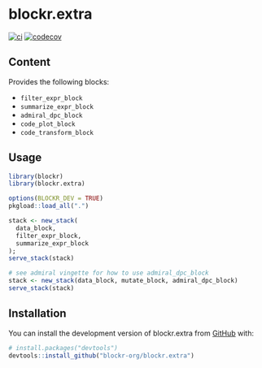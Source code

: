 
<!-- README.md is generated from README.Rmd. Please edit that file -->

# blockr.extra

<!-- badges: start -->

[![ci](https://github.com/blockr-org/blockr.extra/actions/workflows/ci.yml/badge.svg)](https://github.com/blockr-org/blockr.extra/actions/workflows/ci.yml)
[![codecov](https://codecov.io/github/blockr-org/blockr.extra/graph/badge.svg?token=9AO88LK8FJ)](https://codecov.io/github/blockr-org/blockr)
<!-- badges: end -->

## Content

Provides the following blocks:

  - `filter_expr_block`
  - `summarize_expr_block`
  - `admiral_dpc_block`
  - `code_plot_block`
  - `code_transform_block`

## Usage

``` r
library(blockr)
library(blockr.extra)

options(BLOCKR_DEV = TRUE)
pkgload::load_all(".")

stack <- new_stack(
  data_block,
  filter_expr_block,
  summarize_expr_block
);
serve_stack(stack)

# see admiral vingette for how to use admiral_dpc_block
stack <- new_stack(data_block, mutate_block, admiral_dpc_block)
serve_stack(stack)
```

## Installation

You can install the development version of blockr.extra from
[GitHub](https://github.com/) with:

``` r
# install.packages("devtools")
devtools::install_github("blockr-org/blockr.extra")
```
